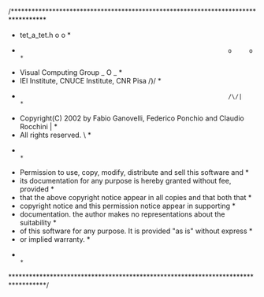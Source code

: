 /**********************************************************************************
 * tet_a_tet.h                                                           o o      *
 *                                                                o     o         *
 * Visual Computing Group                                         _  O  _         *
 * IEI Institute, CNUCE Institute, CNR Pisa                        \/)\/          *
 *                                                                /\/|            *
 * Copyright(C) 2002 by Fabio Ganovelli, Federico Ponchio and Claudio Rocchini |  *
 * All rights reserved.                                              \            *
 *                                                                                *
 * Permission  to use, copy, modify, distribute  and sell this  software and      *
 * its documentation for any purpose is hereby granted without fee, provided      *
 * that  the above copyright notice appear  in all copies and that both that      *
 * copyright   notice  and  this  permission  notice  appear  in  supporting      *
 * documentation. the author makes  no representations about the suitability      *
 * of this software for any purpose. It is provided  "as is" without express      *
 * or implied warranty.                                                           *
 *                                                                                *
 **********************************************************************************/
